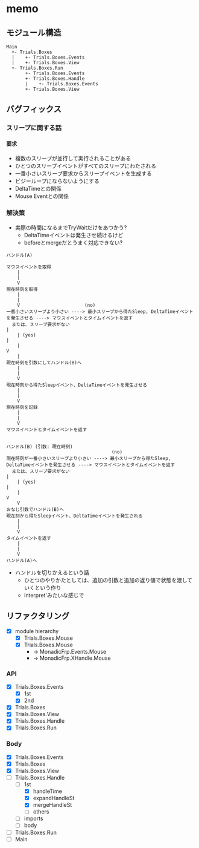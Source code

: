 memo
====

モジュール構造
--------------

```
Main
  +- Trials.Boxes
  |    +- Trials.Boxes.Events
  |    +- Trials.Boxes.View
  +- Trials.Boxes.Run
       +- Trials.Boxes.Events
       +- Trials.Boxes.Handle
       |    +- Trials.Boxes.Events
       +- Trials.Boxes.View
```

バグフィックス
--------------

### スリープに関する話

#### 要求

* 複数のスリープが並行して実行されることがある
* ひとつのスリープイベントがすべてのスリープにわたされる
* 一番小さいスリープ要求からスリープイベントを生成する
* ビジーループにならないようにする
* DeltaTimeとの関係
* Mouse Eventとの関係

### 解決策

* 実際の時間になるまでTryWaitだけをあつかう?
	+ DeltaTimeイベントは発生させ続けるけど
	+ beforeとmergeだとうまく対応できない?

```
ハンドル(A)

マウスイベントを取得
    |
    |
    V
現在時刻を取得
    |
    |
    V                        (no)
一番小さいスリープより小さい ----> 最小スリープから得たSleep, DeltaTimeイベントを発生させる ----> マウスイベントとタイムイベントを返す
  または、スリープ要求がない                                                                         |
    | (yes)                                                                                          |
    |                                                                                                V
    |                                                                                             現在時刻を引数にしてハンドル(B)ヘ
    |
    |
    V
現在時刻から得たSleepイベント、DeltaTimeイベントを発生させる
    |
    |
    V
現在時刻を記録
    |
    |
    V
マウスイベントとタイムイベントを返す


ハンドル(B) (引数: 現在時刻)
                                       (no)
現在時刻が一番小さいスリープより小さい ----> 最小スリープから得たSleep, DeltaTimeイベントを発生させる ----> マウスイベントとタイムイベントを返す
  または、スリープ要求がない                                                                                  |
    | (yes)                                                                                                   |
    |                                                                                                         V
    V                                                                                                       おなじ引数でハンドル(B)ヘ
現在刻から得たSleepイベント、DeltaTimeイベントを発生される
    |
    |
    V
タイムイベントを返す
    |
    |
    V
ハンドル(A)ヘ
```

* ハンドルを切りかえるという話
	+ ひとつのやりかたとしては、追加の引数と追加の返り値で状態を渡していくという作り
	+ interpret'みたいな感じで

リファクタリング
----------------

* [x] module hierarchy
	+ [x] Trials.Boxes.Mouse
	+ [x] Trials.Boxes.Mouse
		- -> MonadicFrp.Events.Mouse
		- -> MonadicFrp.XHandle.Mouse

### API

* [x] Trials.Boxes.Events
	+ [x] 1st
	+ [x] 2nd
* [x] Trials.Boxes
* [x] Trials.Boxes.View
* [x] Trials.Boxes.Handle
* [x] Trials.Boxes.Run

### Body

* [x] Trials.Boxes.Events
* [x] Trials.Boxes
* [x] Trials.Boxes.View
* [ ] Trials.Boxes.Handle
	+ [ ] 1st
		- [x] handleTime
		- [x] expandHandleSt
		- [x] mergeHandleSt
		- [ ] others
	+ [ ] imports
	+ [ ] body
* [ ] Trials.Boxes.Run
* [ ] Main
